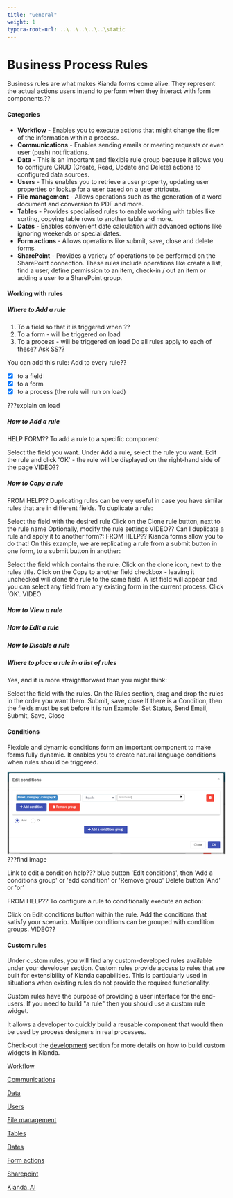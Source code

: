 ```yaml
---
title: "General"
weight: 1
typora-root-url: ..\..\..\..\..\static
---
```


# Business Process Rules

Business rules are what makes Kianda forms come alive. They represent the actual actions users intend to perform when they interact with form components.??

#### Categories

- **Workflow** - Enables you to execute actions that might change the flow of the information within a process. 
- **Communications** - Enables sending emails or meeting requests or even user (push) notifications.
- **Data** - This is an important and flexible rule group because it allows you to configure CRUD (Create, Read, Update and Delete) actions to configured data sources.
- **Users** - This enables you to retrieve a user property, updating user properties or lookup for a user based on a user attribute.
- **File management** - Allows operations such as the generation of a word document and conversion to PDF and more.
- **Tables** - Provides specialised rules to enable working with tables like sorting, copying table rows to another table and more.
- **Dates** - Enables convenient date calculation with advanced options like ignoring weekends or special dates.
- **Form actions** - Allows operations like submit, save, close and delete forms. 
- **SharePoint** - Provides a variety of operations to be performed on the SharePoint connection. These rules include operations like create a list, find a user, define permission to an item, check-in / out an item or adding a user to a SharePoint group.

#### Working with rules

##### Where to Add a rule

1. To a field so that it is triggered when ??
2. To a form - will be triggered on load
3. To a process - will be triggered on load
   Do all rules apply to each of these? Ask SS??

You can add this rule: Add to every rule??

- [x] to a field
- [x] to a form 
- [x] to a process (the rule will run on load)

???explain on load


##### How to Add a rule

HELP FORM??
To add a rule to a specific component:

Select the field you want.
Under Add a rule, select the rule you want.
Edit the rule and click 'OK' - the rule will be displayed on the right-hand side of the page
VIDEO??

##### How to Copy a rule

FROM HELP??
Duplicating rules can be very useful in case you have similar rules that are in different fields. To duplicate a rule:

Select the field with the desired rule
Click on the Clone rule button, next to the rule name
Optionally, modify the rule settings
VIDEO??
Can I duplicate a rule and apply it to another form?:
FROM HELP??
Kianda forms allow you to do that! On this example, we are replicating a rule from a submit button in one form, to a submit button in another:

Select the field which contains the rule.
Click on the clone icon, next to the rules title.
Click on the Copy to another field checkbox - leaving it unchecked will clone the rule to the same field.
A list field will appear and you can select any field from any existing form in the current process.
Click 'OK'.
VIDEO

##### How to View a rule

##### How to Edit a rule

##### How to Disable a rule

##### Where to place a rule in a list of rules

Yes, and it is more straightforward than you might think:

Select the field with the rules.
On the Rules section, drag and drop the rules in the order you want them.
Submit, save, close
If there is a Condition, then the fields must be set before it is run
Example: Set Status, Send Email, Submit, Save, Close

#### Conditions

Flexible and dynamic conditions form an important component to make forms fully dynamic. It enables you  to create natural language conditions when rules should be triggered.

![Condition Editor](/images/condition-editor.png)???find image

Link to edit a condition help??? blue button 'Edit conditions', then 'Add a conditions group' or 'add condition' or 'Remove group' Delete button 'And' or 'or'

FROM HELP??
To configure a rule to conditionally execute an action:

Click on Edit conditions button within the rule.
Add the conditions that satisfy your scenario.
Multiple conditions can be grouped with condition groups.
VIDEO??

#### Custom rules

Under custom rules, you will find any custom-developed rules available under your developer section. Custom rules provide access to rules that are built for extensibility of Kianda capabilities. This is particularly used in situations when existing rules do not provide the required functionality.

Custom rules have the purpose of providing a user interface for the end-users. If you need to build "a rule" then you should use a custom rule widget.

It allows a developer to quickly build a reusable component that would then be used by process designers in real processes.

Check-out the [development](development.md) section for more details on how to build custom widgets in Kianda.

[Workflow](../workflow/)

[Communications](rules_communications.md)

[Data](rules_data.md)


[Users](rules_users.md)

[File management](rules_file_management.md)

[Tables](rules_tables.md)

[Dates](rules_dates.md)

[Form actions](rules_form_actions.md)

[Sharepoint](rules_sharepoint.md)

[Kianda_AI](rules_kianda_ai.md)
